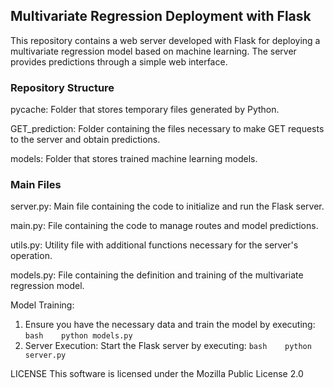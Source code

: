 ## Multivariate Regression Deployment with Flask
This repository contains a web server developed with Flask for deploying a multivariate regression model based on machine learning. The server provides predictions through a simple web interface.

### Repository Structure
pycache: Folder that stores temporary files generated by Python.

GET_prediction: Folder containing the files necessary to make GET requests to the server and obtain predictions.

models: Folder that stores trained machine learning models.

### Main Files
server.py: Main file containing the code to initialize and run the Flask server.

main.py: File containing the code to manage routes and model predictions.

utils.py: Utility file with additional functions necessary for the server's operation.

models.py: File containing the definition and training of the multivariate regression model.

Model Training:
1. Ensure you have the necessary data and train the model by executing:
```bash    python models.py```
2. Server Execution:
Start the Flask server by executing:
```bash    python server.py```

LICENSE
This software is licensed under the Mozilla Public License 2.0
